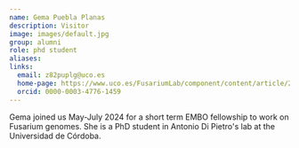 ```yaml
---
name: Gema Puebla Planas
description: Visitor
image: images/default.jpg
group: alumni
role: phd student
aliases:
links:
  email: z82puplg@uco.es
  home-page: https://www.uco.es/FusariumLab/component/content/article/23-team/group-members/225-gema-puebla-planas?Itemid=107
  orcid: 0000-0003-4776-1459
---
```


Gema joined us May-July 2024 for a short term EMBO fellowship to work on Fusarium genomes. She is a PhD student in Antonio Di Pietro's lab at the Universidad de Córdoba.